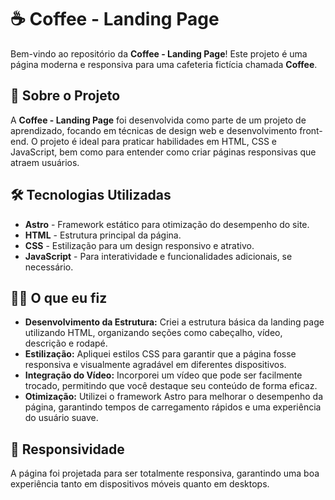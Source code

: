 # ☕ Coffee - Landing Page

Bem-vindo ao repositório da **Coffee - Landing Page**! Este projeto é uma página moderna e responsiva para uma cafeteria fictícia chamada **Coffee**.

## 📖 Sobre o Projeto

A **Coffee - Landing Page** foi desenvolvida como parte de um projeto de aprendizado, focando em técnicas de design web e desenvolvimento front-end. O projeto é ideal para praticar habilidades em HTML, CSS e JavaScript, bem como para entender como criar páginas responsivas que atraem usuários.

## 🛠️ Tecnologias Utilizadas

- **Astro** - Framework estático para otimização do desempenho do site.
- **HTML** - Estrutura principal da página.
- **CSS** - Estilização para um design responsivo e atrativo.
- **JavaScript** - Para interatividade e funcionalidades adicionais, se necessário.

## 👩‍💻 O que eu fiz

- **Desenvolvimento da Estrutura:** Criei a estrutura básica da landing page utilizando HTML, organizando seções como cabeçalho, vídeo, descrição e rodapé.
- **Estilização:** Apliquei estilos CSS para garantir que a página fosse responsiva e visualmente agradável em diferentes dispositivos.
- **Integração do Vídeo:** Incorporei um vídeo que pode ser facilmente trocado, permitindo que você destaque seu conteúdo de forma eficaz.
- **Otimização:** Utilizei o framework Astro para melhorar o desempenho da página, garantindo tempos de carregamento rápidos e uma experiência do usuário suave.
  
## 📱 Responsividade

A página foi projetada para ser totalmente responsiva, garantindo uma boa experiência tanto em dispositivos móveis quanto em desktops.

